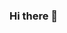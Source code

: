 ### Hi there 👋

<!--
**thebinsohail/thebinsohail** is a ✨ _special_ ✨ repository because its `README.md` (this file) appears on your GitHub profile.

Here are some ideas to get you started:

- 🔭 I’m currently working on React Js / Node Js
- 🌱 I’m currently learning Spring Framework
- 👯 I’m looking to collaborate on Mini Projects
- 💬 Ask me about Java/Javascript
- 📫 How to reach me: anasbinsohail@outlook.com
